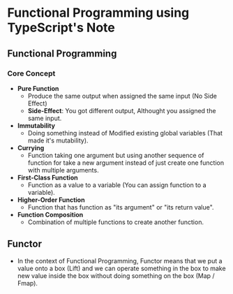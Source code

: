 # Functional Programming using TypeScript's Note

## Functional Programming

### Core Concept

- **Pure Function**
  - Produce the same output when assigned the same input (No Side Effect)
  - **Side-Effect**: You got different output, Althought you assigned the same input.
- **Immutability**
  - Doing something instead of Modified existing global variables (That made it's mutability).
- **Currying**
  - Function taking one argument but using another sequence of function for take a new argument instead of just create one function with multiple arguments.
- **First-Class Function**
  - Function as a value to a variable (You can assign function to a variable).
- **Higher-Order Function**
  - Function that has function as "its argument" or "its return value".
- **Function Composition**
  - Combination of multiple functions to create another function.

## Functor

- In the context of Functional Programming, Functor means that we put a value onto a box (Lift) and we can operate something in the box to make new value inside the box without doing something on the box (Map / Fmap).
